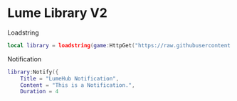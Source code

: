# Lume Library V2

Loadstring
```lua
local library = loadstring(game:HttpGet("https://raw.githubusercontent.com/ItzzAvi535/Lume-Library-V2/refs/heads/main/Library", true))()
```

Notification
```lua
library:Notify({
    Title = "LumeHub Notification",
    Content = "This is a Notification.",
    Duration = 4
```
